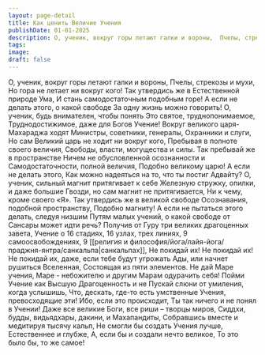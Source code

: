 ```yaml
---
layout: page-detail
title: Как ценить Величие Учения
publishDate: 01-01-2025
description: О, ученик, вокруг горы летают галки и вороны,  Пчелы, стрекозы и мухи,  Но гора не летает ни вокруг кого!  Так утвердись же в Естественной природе Ума,  И стань самодостаточным подобным горе!
tags:
image:
draft: false
---
```

О, ученик, вокруг горы летают галки и вороны,  Пчелы, стрекозы и мухи,  Но гора не летает ни вокруг кого!  Так утвердись же в Естественной природе Ума,  И стань самодостаточным подобным горе!  А если не делать этого, о какой свободе  За одну жизнь можно говорить!  О, ученик, будь внимателен, чтобы понять  Это святое, труднопонимаемое,  Труднодостижимое, даже для  Богов Учение!  Вокруг великого царя-Махараджа ходят  Министры, советники, генералы,  Охранники и слуги,  Но сам Великий царь не ходит ни вокруг кого,  Пребывая в полноте своего величия,  Свободы, власти, могущества и силы.  Так пребывай же в пространстве  Ничем не обусловленной осознанности и  Самодостаточности, полной величия,  Подобно великому царю!  А если не делать этого,  Как можно надеяться на то,  что ты постиг Адвайту?  О, ученик, сильный магнит притягивает к себе  Железную стружку, опилки, и даже большие  Гвозди, но сам магнит не притягивается,  Ни к чему, кроме своего «Я».  Так утвердись же в великой свободе  Осознавания, подобной пространству,  Подобно магниту!  А если не пытаться этого делать, следуя низшим  Путям малых учений, о какой свободе от  Сансары может идти речь?  Получив от Гуру три великих драгоценных завета,  Учение о 16 стадиях, 16 узлах, трех линиях,  9 самоосвобождениях, 9 [[религия и философия/йога/лайя-йога/праджня-янтра/санкальпа|санкальпах]],  Не покидай их! Не покидай их!  Не покидай их, даже, если тебе будут угрожать  Ады, или начнет рушиться Вселенная,  Состоящая из пяти элементов.  Не дай Маре учения, Маре - небожителю  и другим Марам одурачить себя!  Пойми Учение как Высшую Драгоценность и не  Пускай слюни от умиления, когда услышишь,  Что, дескать, где-то есть умственные  Учения, превосходящие эти!  Ибо, если это происходит,  Ты так ничего и не понял в Учении!  Даже все великие Боги, все риши – творцы миров,  Сиддхи, будды, видьядхары, дакини, и  Махапандиты,  Собравшись вместе и медитируя тысячу кальп,  Не смогли бы создать Учения лучше,  Естественнее и глубже,  А, если бы и создали нечто великое,  То это было бы, то же самое!